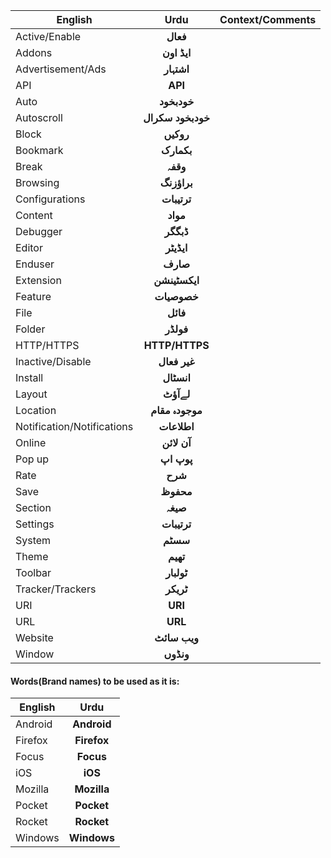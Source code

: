 | English         | Urdu         |Context/Comments
| ------------- |:-------------:|:-------------:|
| Active/Enable |**فعال**|
| Addons  |**ایڈ اون**|
|Advertisement/Ads|**اشتہار**|
| API  |**API**|
|Auto|**خودبخود**|
|Autoscroll  |**خودبخود سکرال**|
|Block|**روکیں**|
|Bookmark  |**بکمارک**|
|Break |**وقفہ**|
|Browsing |**براؤزنگ**|
|Configurations |**ترتیبات**|
|Content |**مواد**|
|Debugger |**ڈبگگر**|
|Editor |**ایڈیٹر**|
|Enduser |**صارف**|
|Extension |**ایکسٹینشن**|
|Feature|**خصوصیات**|
|File |**فائل**|
|Folder |**فولڈر**|
|HTTP/HTTPS|**HTTP/HTTPS**|
|Inactive/Disable |**غیر فعال**|
|Install |**انسٹال**|
|Layout |**لےآؤٹ**|
|Location |**موجودہ مقام**|
|Notification/Notifications|**اطلاعات**|
|Online |**آن لائن**|
|Pop up|**پوپ اپ**|
|Rate |**شرح**|
|Save |**محفوظ**|
|Section |**صیغہ**|
|Settings |**ترتیبات**|
|System |**سسٹم**|
|Theme|**تھیم**|
|Toolbar |**ٹولبار**|
|Tracker/Trackers |**ٹریکر**|
|URI|**URI**|
|URL|**URL**|
|Website|**ویب سائٹ**|
|Window |**ونڈوں**|


#### Words(Brand names) to be used as it is:
| English         | Urdu         
| ------------- |:-------------:|
|Android |**Android**|
|Firefox |**Firefox**|
|Focus |**Focus**|
|iOS |**iOS**|
|Mozilla |**Mozilla**|
|Pocket |**Pocket**|
|Rocket |**Rocket**|
|Windows|**Windows**|

